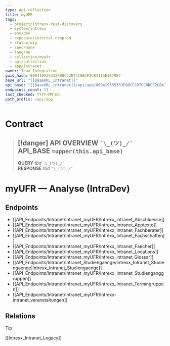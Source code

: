 ```yaml
---
type: api-collection
title: myUFR
tags:
  - project/intrexx-rest-discovery
  - system/intrexx
  - env/dev
  - exposure/internal-nonprod
  - status/wip
  - spec/none
  - lang/de
  - collection/myufr
  - api/collection
  - app/intranet
owner: Team Integration
guid_hash: 809419535333F08CC2D7CC8BCF2C84115E1E79E7
base_url: "[[BaseURL_Intranet]]"
api_base: "[[BaseURL_intranet]]/api/app/809419535333F08CC2D7CC8BCF2C84115E1E79E7"
endpoints_count: 11
last_checked: YYYY-MM-DD
path_prefix: /api/app
---
```




#  Contract

> [!danger] API OVERVIEW `¯\_(ツ)_/¯`
> **API_BASE** `=upper(this.api_base)`
> ---
> **QUERY** _tbd_ `¯\_(ツ)_/¯`  
> **RESPONSE** _tbd_ `¯\_(ツ)_/¯`

# myUFR — Analyse (IntraDev)

## Endpoints
- [[API_Endpoints/Intranet/Intranet_myUFR/Intrexx_intranet_Abschluesse]]
- [[API_Endpoints/Intranet/Intranet_myUFR/Intrexx_Intranet_Apptexte]]
- [[API_Endpoints/Intranet/Intranet_myUFR/Intrexx_Intranet_Fachberater]]
- [[API_Endpoints/Intranet/Intranet_myUFR/Intrexx_Intranet_Fachschaften]]
- [[API_Endpoints/Intranet/Intranet_myUFR/Intrexx_Intranet_Faecher]]
- [[API_Endpoints/Intranet/Intranet_myUFR/Intrexx_Intranet_Locations]]
- [[API_Endpoints/Intranet/Intranet_myUFR/Intrexx_intranet_Glossar]]
- [[API_Endpoints/Intranet/Intranet_Studiengaenge/Intrexx_Intranet_Studiengaenge|Intrexx_Intranet_Studiengaenge]]
- [[API_Endpoints/Intranet/Intranet_myUFR/Intrexx_Intranet_Studienganggruppen]]
- [[API_Endpoints/Intranet/Intranet_myUFR/Intrexx_Intranet_Termingruppen]]
- [[API_Endpoints/Intranet/Intranet_myUFR/Intrexx-intranet_veranstaltungen]]



## Relations
> [!tip]
> [[Intrexx_Intranet_Legacy]]
